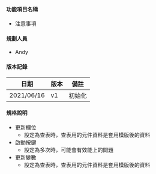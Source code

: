 #### <div id="notification">功能項目名稱</div>
  * 注意事項

#### <div id="user">規劃人員</div>
  * Andy

#### <div id="version">版本記錄</div>
  |日期|版本|備註|
  |---|---|---|
  |2021/06/16|v1|初始化|

#### <div id="specification">規格說明</div>
  * 更新欄位
    * 設定為查表時，查表用的元件資料是套用模版後的資料
  * 啟動按鍵
    * 設定為多次時，可能會有效能上的問題
  * 更新變數
    * 設定為查表時，查表用的元件資料是套用模版後的資料
